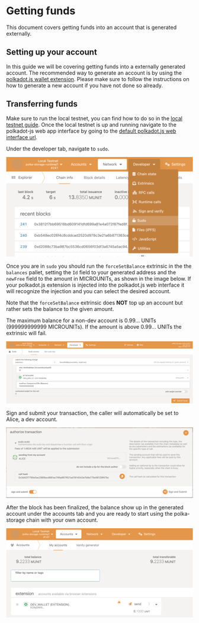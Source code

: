 # Getting funds

This document covers getting funds into an account that is generated externally.

## Setting up your account

In this guide we will be covering getting funds into a externally generated account. The recommended way to generate an account is by using the [polkadot.js wallet extension](https://github.com/polkadot-js/extension). Please make sure to follow the instructions on how to generate a new account if you have not done so already.

## Transferring funds

Make sure to run the local testnet, you can find how to do so in the [local testnet guide](local-testnet.md). Once the local testnet is up and running navigate to the polkadot-js web app interface by going to the [default polkadot.js web interface url](https://polkadot.js.org/apps/?rpc=ws://127.0.0.1:42069).

Under the developer tab, navigate to `sudo`.

![sudo selection](../images/developer-sudo.png)

Once you are in `sudo` you should run the `forceSetBalance` extrinsic in the the `balances` pallet, setting the `Id` field to your generated address and the `newFree` field to the amount in MICROUNITs, as shown in the image below. If your polkadot.js extension is injected into the polkadot.js web interface it will recognize the injection and you can select the desired account.

Note that the `forceSetBalance` extrinsic does **NOT** top up an account but rather sets the balance to the given amount.

<div class="warning">
The maximum balance for a non-dev account is 0.99... UNITs (999999999999 MICROUNITs). If the amount is above 0.99... UNITs the extrinsic will fail.
</div>

![balance forceSetBalance](../images/force-set-balance.png)

Sign and submit your transaction, the caller will automatically be set to Alice, a dev account.

![sign and submit](../images/sign-and-submit.png)

After the block has been finalized, the balance show up in the generated account under the accounts tab and you are ready to start using the polka-storage chain with your own account.

![account balance](../images/account-balance.png)
